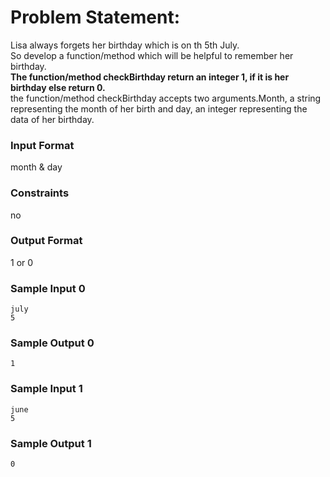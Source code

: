 # Problem Statement:

Lisa always forgets her birthday which is on th 5th July.<br>
So develop a function/method which will be helpful to remember her birthday.<br>
__The function/method checkBirthday return an integer 1, if it is her birthday else return 0.__<br>
the function/method checkBirthday accepts two arguments.Month, a string representing the month of her birth and day, an integer representing the data of her birthday.

### Input Format

month & day

### Constraints

no

### Output Format

1 or 0

### Sample Input 0
```
july
5
```
### Sample Output 0
```
1
```
### Sample Input 1
```
june
5
```
### Sample Output 1
```
0
```
